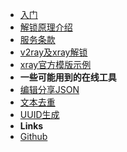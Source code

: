 <!-- markdownlint-disable-next-line first-line-heading -->
- [入门](README.md)
- [解锁原理介绍](principle.md)
- [服务条款](tos.md)
- [v2ray及xray解锁](v2ray.md)
- [xray官方模版示例](xray.md)
- **一些可能用到的在线工具**
- [编辑分享JSON](https://www.jsontools.org/)
- [文本去重](https://docs.dnsunlock.com/rule/)
- [UUID生成](https://docs.dnsunlock.com/uuid/)
- **Links**
- [Github](https://github.com/steamsv/steamsv.github.io)
